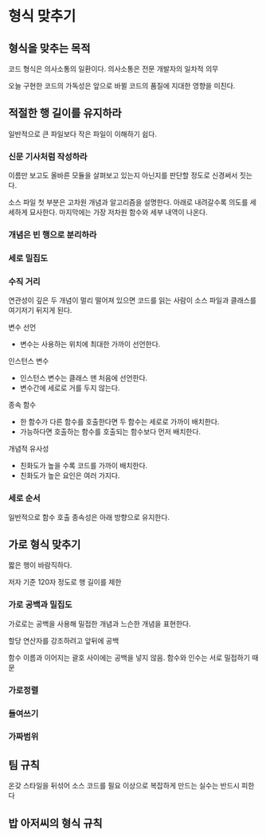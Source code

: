 # 형식 맞추기
## 형식을 맞추는 목적
코드 형식은 의사소통의 일환이다. 의사소통은 전문 개발자의 일차적 의무

오늘 구현한 코드의 가독성은 앞으로 바뀔 코드의 품질에 지대한 영향을 미친다.

## 적절한 행 길이를 유지하라
일반적으로 큰 파일보다 작은 파일이 이해하기 쉽다.

### 신문 기사처럼 작성하라
이름만 보고도 올바른 모듈을 살펴보고 있는지 아닌지를 판단할 정도로 신경써서 짓는다.

소스 파일 첫 부분은 고차원 개념과 알고리즘을 설명한다. 
아래로 내려갈수록 의도를 세세하게 묘사한다.
마지막에는 가장 저차원 함수와 세부 내역이 나온다.

### 개념은 빈 행으로 분리하라

### 세로 밀집도

### 수직 거리
연관성이  깊은 두 개념이 멀리 떨어져 있으면 코드를 읽는 사람이 소스 파일과 클래스를 여기저기 뒤지게 된다.

변수 선언
- 변수는 사용하는 위치에 최대한 가까이 선언한다.

인스턴스 변수
- 인스턴스 변수는 클래스 맨 처음에 선언한다.
- 변수간에 세로로 거를 두지 않는다.

종속 함수
- 한 함수가 다른 함수를 호출한다면 두 함수는 세로로 가까이 배치한다.
- 가능하다면 호출하는 함수를 호출되는 함수보다 먼저 배치한다.

개념적 유사성
- 친화도가 높을 수록 코드를 가까이 배치한다.
- 친화도가 높은 요인은 여러 가지다.

### 세로 순서
일반적으로 함수 호출 종속성은 아래 방향으로 유지한다.

## 가로 형식 맞추기
짧은 행이 바람직하다.

저자 기준 120자 정도로 행 길이를 제한
### 가로 공백과 밀집도
가로로는 공백을 사용해 밀접한 개념과 느슨한 개념을 표현한다.

할당 연산자를 강조하려고 앞뒤에 공백

함수 이름과 이어지는 괄호 사이에는 공백을 넣지 않음.
함수와 인수는 서로 밀접하기 때문

### 가로정렬

### 들여쓰기

### 가짜범위
## 팀 규칙
온갖 스타일을 뒤섞어 소스 코드를 필요 이상으로 복잡하게 만드는 실수는 반드시 피한다
## 밥 아저씨의 형식 규칙

